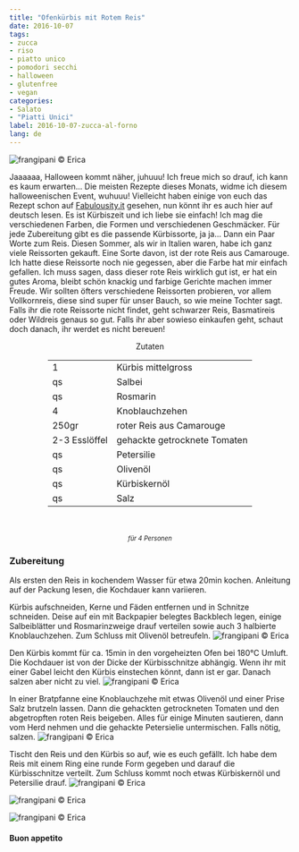 ```yaml
---
title: "Ofenkürbis mit Rotem Reis"
date: 2016-10-07
tags:
- zucca
- riso
- piatto unico
- pomodori secchi
- halloween
- glutenfree
- vegan
categories:
- Salato
- "Piatti Unici"
label: 2016-10-07-zucca-al-forno
lang: de
---
```

![](../2016-10-07-zucca-al-forno-con-riso-rosso/header.jpg "frangipani © Erica")

Jaaaaaa, Halloween kommt näher, juhuuu! Ich freue mich so drauf, ich kann es kaum erwarten... Die meisten Rezepte dieses Monats, widme ich diesem halloweenischen Event, wuhuuu! Vielleicht haben einige von euch das Rezept schon auf <a href="http://fabulousity.it" target="_blank">Fabulousity.it</a> gesehen, nun könnt ihr es auch hier auf deutsch lesen. Es ist Kürbiszeit und ich liebe sie einfach! Ich mag die verschiedenen Farben, die Formen und verschiedenen Geschmäcker. Für jede Zubereitung gibt es die passende Kürbissorte, ja ja... Dann ein Paar Worte zum Reis. Diesen Sommer, als wir in Italien waren, habe ich ganz viele Reissorten gekauft. Eine Sorte davon, ist der rote Reis aus Camarouge. Ich hatte diese Reissorte noch nie gegessen, aber die Farbe hat mir einfach gefallen. Ich muss sagen, dass dieser rote Reis wirklich gut ist, er hat ein gutes Aroma, bleibt schön knackig und farbige Gerichte machen immer Freude. Wir sollten öfters verschiedene Reissorten probieren, vor allem Vollkornreis, diese sind super für unser Bauch, so wie meine Tochter sagt. Falls ihr die rote Reissorte nicht findet, geht schwarzer Reis, Basmatireis oder Wildreis genaus so gut. Falls ihr aber sowieso einkaufen geht, schaut doch danach, ihr werdet es nicht bereuen!


<div id="wrapper" style="text-align: center">
  <div id="yourdiv" style="display: inline-block;">
    <div class="ingredients">
      <div class="ingredients-title">Zutaten</div>
      <table>
        <tbody>
          <tr>
            <td>1</td>
            <td>Kürbis mittelgross</td>
          </tr>
          <tr>
            <td>qs</td>
            <td>Salbei</td>
          </tr>
          <tr>
            <td>qs</td>
            <td>Rosmarin</td>
          </tr>
          <tr>
            <td>4</td>
            <td>Knoblauchzehen</td>
          </tr>
          <tr>
            <td>250gr</td>
            <td>roter Reis aus Camarouge</td>
          </tr>
          <tr>
            <td>2-3 Esslöffel</td>
            <td>gehackte getrocknete Tomaten</td>
          </tr>
          <tr>
            <td>qs</td>
            <td>Petersilie</td>
          </tr>
          <tr>
            <td>qs</td>
            <td>Olivenöl</td>
          </tr>
          <tr>
            <td>qs</td>
            <td>Kürbiskernöl</td>
          </tr>
          <tr>
            <td>qs</td>
            <td>Salz</td>  
          </tr>
        </tbody>
      </table>
      <br></br>
      <i class="pull-right" style="font-size: 80%;">für 4 Personen</i>
    </div>
  </div>
</div>


<h3>
  <font color="grey">
    <i class="fa fa-cogs"></i>
  </font> Zubereitung
</h3>

Als ersten den Reis in kochendem Wasser für etwa 20min kochen. Anleitung auf der Packung lesen, die Kochdauer kann variieren.

Kürbis aufschneiden, Kerne und Fäden entfernen und in Schnitze schneiden. Deise auf ein mit Backpapier belegtes Backblech legen, einige Salbeiblätter und Rosmarinzweige drauf verteilen sowie auch 3 halbierte Knoblauchzehen. Zum Schluss mit Olivenöl betreufeln.
![](../2016-10-07-zucca-al-forno-con-riso-rosso/zucca.jpg "frangipani © Erica")

Den Kürbis kommt für ca. 15min in den vorgeheizten Ofen bei 180°C Umluft. Die Kochdauer ist von der Dicke der Kürbisschnitze abhängig. Wenn ihr mit einer Gabel leicht den Kürbis einstechen könnt, dann ist er gar. Danach salzen aber nicht zu viel.
![](../2016-10-07-zucca-al-forno-con-riso-rosso/zuccacotta.jpg "frangipani © Erica")

In einer Bratpfanne eine Knoblauchzehe mit etwas Olivenöl und einer Prise Salz brutzeln lassen. Dann die gehackten getrockneten Tomaten und den abgetropften roten Reis beigeben. Alles für einige Minuten sautieren, dann vom Herd nehmen und die gehackte Petersielie untermischen. Falls nötig, salzen.
![](../2016-10-07-zucca-al-forno-con-riso-rosso/riso.jpg "frangipani © Erica")

Tischt den Reis und den Kürbis so auf, wie es euch gefällt. Ich habe dem Reis mit einem Ring eine runde Form gegeben und darauf die Kürbisschnitze verteilt. Zum Schluss kommt noch etwas Kürbiskernöl und Petersilie drauf.
![](../2016-10-07-zucca-al-forno-con-riso-rosso/risultato1.jpg "frangipani © Erica")

![](../2016-10-07-zucca-al-forno-con-riso-rosso/risultato2.jpg "frangipani © Erica")

![](../2016-10-07-zucca-al-forno-con-riso-rosso/risultato3.jpg "frangipani © Erica")


<h4>Buon appetito
  <font color="red">
    <i class="fa fa-smile-o"></i>
  </font>
</h4>
